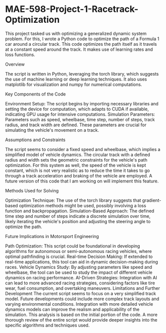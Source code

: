 # MAE-598-Project-1-Racetrack-Optimization
This project tasked us with optimizing a generalized dynamic system problem. For this, I wrote a Python code to optimize the path of a Formula 1 car around a circular track. This code optimizes the path itself as it travels at a constant speed around the track. It makes use of learning rates and loss functions. 

Overview

The script is written in Python, leveraging the torch library, which suggests the use of machine learning or deep learning techniques. It also uses matplotlib for visualization and numpy for numerical computations.

Key Components of the Code

Environment Setup: The script begins by importing necessary libraries and setting the device for computation, which adapts to CUDA if available, indicating GPU usage for intensive computations.
Simulation Parameters: Parameters such as speed, wheelbase, time step, number of steps, track radius, and track width are defined. These parameters are crucial for simulating the vehicle's movement on a track.

Assumptions and Constraints

The script seems to consider a fixed speed and wheelbase, which implies a simplified model of vehicle dynamics.
The circular track with a defined radius and width sets the geometric constraints for the vehicle's path optimization. For this system as well, the speed of the vehicle is kept constant, which is not very realistic as to reduce the time it takes to go through a track acceleration and braking of the vehicle are employed. A future version of this code that I am working on will implement this feature. 

Methods Used for Solving

Optimization Technique: The use of the torch library suggests that gradient-based optimization methods might be used, possibly involving a loss function and backpropagation.
Simulation-Based Approach: The defined time step and number of steps indicate a discrete simulation over time, likely iterating the vehicle's position and adjusting the steering angle to optimize the path.

Future Implications in Motorsport Engineering

Path Optimization: This script could be foundational in developing algorithms for autonomous or semi-autonomous racing vehicles, where optimal pathfinding is crucial.
Real-time Decision Making: If extended to real-time applications, this tool can aid in dynamic decision-making during races.
Vehicle Dynamics Study: By adjusting parameters like speed and wheelbase, the tool can be used to study the impact of different vehicle dynamics on racing performance.
AI-Driven Strategies: Integration with AI can lead to more advanced racing strategies, considering factors like tire wear, fuel consumption, and overtaking maneuvers.
Limitations and Further Development
The current script seems to focus on a very simplified track model. Future developments could include more complex track layouts and varying environmental conditions.
Integration with more detailed vehicle dynamics models can improve the realism and applicability of the simulation.
This analysis is based on the initial portion of the code. A more thorough review of the entire script would provide deeper insights into the specific algorithms and techniques used.
